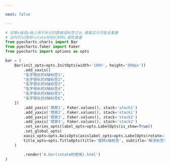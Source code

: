```yaml
---

next: false

---
```




<BlogInfo id="596" title="10.柱状图rotate的使用" author="白日梦想猿" pv=0 read_times=0 pre_cost_time="0分46秒" category="pyecharts学习" tag_list="['pyecharts学习']" create_time="2021.01.21 14:00:20" update_time="2021.01.21 14:46:31" />

```python
# 如果x轴或y轴上用于标记的数据或标签过长,横着显示可能会重叠
# 这时可以使用rotate将他们倾斜,避免重叠
from pyecharts.charts import Bar
from pyecharts.faker import Faker
from pyecharts import options as opts

bar = (
    Bar(init_opts=opts.InitOpts(width='100%', height='800px'))
        .add_xaxis([
        "名字很长的X轴标签1",
        "名字很长的X轴标签2",
        "名字很长的X轴标签3",
        "名字很长的X轴标签4",
        "名字很长的X轴标签5",
        "名字很长的X轴标签6",
    ])
        .add_yaxis('商家1', Faker.values(), stack='stack1')
        .add_yaxis('商家2', Faker.values(), stack='stack1')
        .add_yaxis('商家3', Faker.values(), stack='stack2')
        .add_yaxis('商家4', Faker.values(), stack='stack2')
        .set_series_opts(label_opts=opts.LabelOpts(is_show=True))
        .set_global_opts(
        xaxis_opts=opts.AxisOpts(axislabel_opts=opts.LabelOpts(rotate=30)),  # 倾斜30度
        title_opts=opts.TitleOpts(title='旋转x轴标签', subtitle='解决标签名过长的问题')
    )

        .render('6.bar(rotate的使用).html')
)

```



<ActionBox />

